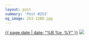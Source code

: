 ```yaml
---
layout: post
summary: 'Post #253'
og_image: 253-1280.jpg
---
```


<p>
  <time><a href="/253">{{ page.date | date: "%B %e, %Y" }}</a></time>
  <a href="/253"><img src="{{ site.assets_url }}/253-640.jpg" srcset="{{ site.assets_url }}/253-1280.jpg 1280w, {{ site.assets_url }}/253-960.jpg 960w, {{ site.assets_url }}/253-640.jpg 640w, {{ site.assets_url }}/253-320.jpg 320w" sizes="(min-width: 700px) 50vw, calc(100vw - 2rem)" /></a>
</p>
